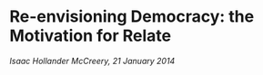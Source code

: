 Re-envisioning Democracy: the Motivation for Relate
===

*Isaac Hollander McCreery, 21 January 2014*